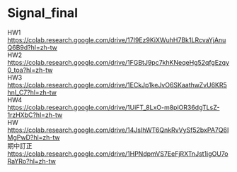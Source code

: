 # Signal_final

HW1  
https://colab.research.google.com/drive/17I9Ez9KiXWuhH7Bk1LRcvaYjAnuQ6B9d?hl=zh-tw  
HW2  
https://colab.research.google.com/drive/1FGBtJ9pc7khKNeqeHg52qfgEzqy0_toa?hl=zh-tw  
HW3  
https://colab.research.google.com/drive/1ECkJp1keJvO6SKaathwZvU6KR5hnI_C7?hl=zh-tw  
HW4  
https://colab.research.google.com/drive/1UiFT_8LxO-m8plOR36dgTLsZ-1rzHXbC?hl=zh-tw  
HW  
https://colab.research.google.com/drive/14JsIhWT6QnkRvVySf52bxPA7Q6IMgPwD?hl=zh-tw  
期中訂正  
https://colab.research.google.com/drive/1HPNdpmVS7EeFjRXTnJst1igOU7oRaYRo?hl=zh-tw  
